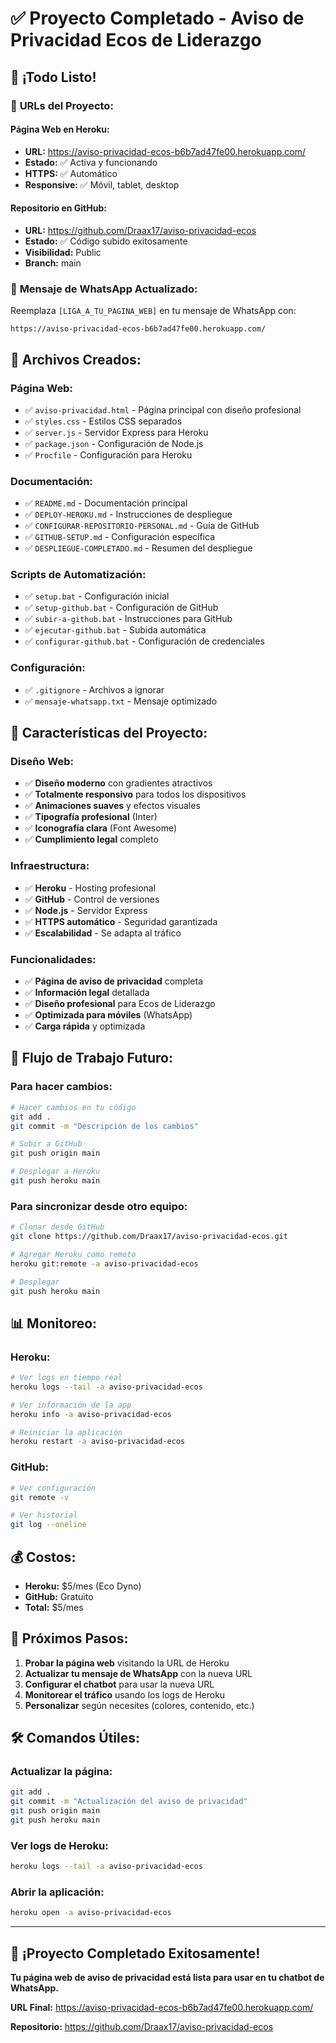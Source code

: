# ✅ Proyecto Completado - Aviso de Privacidad Ecos de Liderazgo

## 🎉 ¡Todo Listo!

### 📍 **URLs del Proyecto:**

#### **Página Web en Heroku:**
- **URL:** https://aviso-privacidad-ecos-b6b7ad47fe00.herokuapp.com/
- **Estado:** ✅ Activa y funcionando
- **HTTPS:** ✅ Automático
- **Responsive:** ✅ Móvil, tablet, desktop

#### **Repositorio en GitHub:**
- **URL:** https://github.com/Draax17/aviso-privacidad-ecos
- **Estado:** ✅ Código subido exitosamente
- **Visibilidad:** Public
- **Branch:** main

### 📱 **Mensaje de WhatsApp Actualizado:**

Reemplaza `[LIGA_A_TU_PAGINA_WEB]` en tu mensaje de WhatsApp con:

```
https://aviso-privacidad-ecos-b6b7ad47fe00.herokuapp.com/
```

## 📁 **Archivos Creados:**

### **Página Web:**
- ✅ `aviso-privacidad.html` - Página principal con diseño profesional
- ✅ `styles.css` - Estilos CSS separados
- ✅ `server.js` - Servidor Express para Heroku
- ✅ `package.json` - Configuración de Node.js
- ✅ `Procfile` - Configuración para Heroku

### **Documentación:**
- ✅ `README.md` - Documentación principal
- ✅ `DEPLOY-HEROKU.md` - Instrucciones de despliegue
- ✅ `CONFIGURAR-REPOSITORIO-PERSONAL.md` - Guía de GitHub
- ✅ `GITHUB-SETUP.md` - Configuración específica
- ✅ `DESPLIEGUE-COMPLETADO.md` - Resumen del despliegue

### **Scripts de Automatización:**
- ✅ `setup.bat` - Configuración inicial
- ✅ `setup-github.bat` - Configuración de GitHub
- ✅ `subir-a-github.bat` - Instrucciones para GitHub
- ✅ `ejecutar-github.bat` - Subida automática
- ✅ `configurar-github.bat` - Configuración de credenciales

### **Configuración:**
- ✅ `.gitignore` - Archivos a ignorar
- ✅ `mensaje-whatsapp.txt` - Mensaje optimizado

## 🚀 **Características del Proyecto:**

### **Diseño Web:**
- ✅ **Diseño moderno** con gradientes atractivos
- ✅ **Totalmente responsivo** para todos los dispositivos
- ✅ **Animaciones suaves** y efectos visuales
- ✅ **Tipografía profesional** (Inter)
- ✅ **Iconografía clara** (Font Awesome)
- ✅ **Cumplimiento legal** completo

### **Infraestructura:**
- ✅ **Heroku** - Hosting profesional
- ✅ **GitHub** - Control de versiones
- ✅ **Node.js** - Servidor Express
- ✅ **HTTPS automático** - Seguridad garantizada
- ✅ **Escalabilidad** - Se adapta al tráfico

### **Funcionalidades:**
- ✅ **Página de aviso de privacidad** completa
- ✅ **Información legal** detallada
- ✅ **Diseño profesional** para Ecos de Liderazgo
- ✅ **Optimizada para móviles** (WhatsApp)
- ✅ **Carga rápida** y optimizada

## 🔄 **Flujo de Trabajo Futuro:**

### **Para hacer cambios:**
```bash
# Hacer cambios en tu código
git add .
git commit -m "Descripción de los cambios"

# Subir a GitHub
git push origin main

# Desplegar a Heroku
git push heroku main
```

### **Para sincronizar desde otro equipo:**
```bash
# Clonar desde GitHub
git clone https://github.com/Draax17/aviso-privacidad-ecos.git

# Agregar Heroku como remoto
heroku git:remote -a aviso-privacidad-ecos

# Desplegar
git push heroku main
```

## 📊 **Monitoreo:**

### **Heroku:**
```bash
# Ver logs en tiempo real
heroku logs --tail -a aviso-privacidad-ecos

# Ver información de la app
heroku info -a aviso-privacidad-ecos

# Reiniciar la aplicación
heroku restart -a aviso-privacidad-ecos
```

### **GitHub:**
```bash
# Ver configuración
git remote -v

# Ver historial
git log --oneline
```

## 💰 **Costos:**

- **Heroku:** $5/mes (Eco Dyno)
- **GitHub:** Gratuito
- **Total:** $5/mes

## 🎯 **Próximos Pasos:**

1. **Probar la página web** visitando la URL de Heroku
2. **Actualizar tu mensaje de WhatsApp** con la nueva URL
3. **Configurar el chatbot** para usar la nueva URL
4. **Monitorear el tráfico** usando los logs de Heroku
5. **Personalizar** según necesites (colores, contenido, etc.)

## 🛠️ **Comandos Útiles:**

### **Actualizar la página:**
```bash
git add .
git commit -m "Actualización del aviso de privacidad"
git push origin main
git push heroku main
```

### **Ver logs de Heroku:**
```bash
heroku logs --tail -a aviso-privacidad-ecos
```

### **Abrir la aplicación:**
```bash
heroku open -a aviso-privacidad-ecos
```

---

## 🎉 **¡Proyecto Completado Exitosamente!**

**Tu página web de aviso de privacidad está lista para usar en tu chatbot de WhatsApp.**

**URL Final:** https://aviso-privacidad-ecos-b6b7ad47fe00.herokuapp.com/

**Repositorio:** https://github.com/Draax17/aviso-privacidad-ecos 